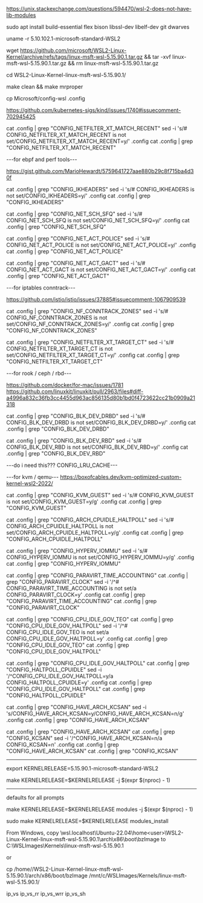 https://unix.stackexchange.com/questions/594470/wsl-2-does-not-have-lib-modules

sudo apt install build-essential flex bison libssl-dev libelf-dev git dwarves

uname -r
    5.10.102.1-microsoft-standard-WSL2

wget https://github.com/microsoft/WSL2-Linux-Kernel/archive/refs/tags/linux-msft-wsl-5.15.90.1.tar.gz && tar -xvf linux-msft-wsl-5.15.90.1.tar.gz && rm linux-msft-wsl-5.15.90.1.tar.gz

cd WSL2-Linux-Kernel-linux-msft-wsl-5.15.90.1/

make clean && make mrproper

cp Microsoft/config-wsl .config

https://github.com/kubernetes-sigs/kind/issues/1740#issuecomment-702945425

cat .config | grep "CONFIG_NETFILTER_XT_MATCH_RECENT"
sed -i 's/# CONFIG_NETFILTER_XT_MATCH_RECENT is not set/CONFIG_NETFILTER_XT_MATCH_RECENT=y/' .config
cat .config | grep "CONFIG_NETFILTER_XT_MATCH_RECENT"

---for ebpf and perf tools---

https://gist.github.com/MarioHewardt/5759641727aae880b29c8f715ba4d30f

cat .config | grep "CONFIG_IKHEADERS"
sed -i 's/# CONFIG_IKHEADERS is not set/CONFIG_IKHEADERS=y/' .config
cat .config | grep "CONFIG_IKHEADERS"

cat .config | grep "CONFIG_NET_SCH_SFQ"
sed -i 's/# CONFIG_NET_SCH_SFQ is not set/CONFIG_NET_SCH_SFQ=y/' .config
cat .config | grep "CONFIG_NET_SCH_SFQ"

cat .config | grep "CONFIG_NET_ACT_POLICE"
sed -i 's/# CONFIG_NET_ACT_POLICE is not set/CONFIG_NET_ACT_POLICE=y/' .config
cat .config | grep "CONFIG_NET_ACT_POLICE"

cat .config | grep "CONFIG_NET_ACT_GACT"
sed -i 's/# CONFIG_NET_ACT_GACT is not set/CONFIG_NET_ACT_GACT=y/' .config
cat .config | grep "CONFIG_NET_ACT_GACT"

---for iptables conntrack---

https://github.com/istio/istio/issues/37885#issuecomment-1067909539

cat .config | grep "CONFIG_NF_CONNTRACK_ZONES"
sed -i 's/# CONFIG_NF_CONNTRACK_ZONES is not set/CONFIG_NF_CONNTRACK_ZONES=y/' .config
cat .config | grep "CONFIG_NF_CONNTRACK_ZONES"

cat .config | grep "CONFIG_NETFILTER_XT_TARGET_CT"
sed -i 's/# CONFIG_NETFILTER_XT_TARGET_CT is not set/CONFIG_NETFILTER_XT_TARGET_CT=y/' .config
cat .config | grep "CONFIG_NETFILTER_XT_TARGET_CT"

---for rook / ceph / rbd---

https://github.com/docker/for-mac/issues/1781
https://github.com/linuxkit/linuxkit/pull/2963/files#diff-a4996a832c36fb3cc4455d963ac856135d80b1bd0f4723622cc21b0909a21318

cat .config | grep "CONFIG_BLK_DEV_DRBD"
sed -i 's/# CONFIG_BLK_DEV_DRBD is not set/CONFIG_BLK_DEV_DRBD=y/' .config
cat .config | grep "CONFIG_BLK_DEV_DRBD"

cat .config | grep "CONFIG_BLK_DEV_RBD"
sed -i 's/# CONFIG_BLK_DEV_RBD is not set/CONFIG_BLK_DEV_RBD=y/' .config
cat .config | grep "CONFIG_BLK_DEV_RBD"

---do i need this??? CONFIG_LRU_CACHE---

---for kvm / qemu---
https://boxofcables.dev/kvm-optimized-custom-kernel-wsl2-2022/

cat .config | grep "CONFIG_KVM_GUEST"
sed -i 's/# CONFIG_KVM_GUEST is not set/CONFIG_KVM_GUEST=y/g' .config
cat .config | grep "CONFIG_KVM_GUEST"

cat .config | grep "CONFIG_ARCH_CPUIDLE_HALTPOLL"
sed -i 's/# CONFIG_ARCH_CPUIDLE_HALTPOLL is not set/CONFIG_ARCH_CPUIDLE_HALTPOLL=y/g' .config
cat .config | grep "CONFIG_ARCH_CPUIDLE_HALTPOLL"

cat .config | grep "CONFIG_HYPERV_IOMMU"
sed -i 's/# CONFIG_HYPERV_IOMMU is not set/CONFIG_HYPERV_IOMMU=y/g' .config
cat .config | grep "CONFIG_HYPERV_IOMMU"

cat .config | grep "CONFIG_PARAVIRT_TIME_ACCOUNTING"
cat .config | grep "CONFIG_PARAVIRT_CLOCK"
sed -i '/^# CONFIG_PARAVIRT_TIME_ACCOUNTING is not set/a CONFIG_PARAVIRT_CLOCK=y' .config
cat .config | grep "CONFIG_PARAVIRT_TIME_ACCOUNTING"
cat .config | grep "CONFIG_PARAVIRT_CLOCK"

cat .config | grep "CONFIG_CPU_IDLE_GOV_TEO"
cat .config | grep "CONFIG_CPU_IDLE_GOV_HALTPOLL"
sed -i '/^# CONFIG_CPU_IDLE_GOV_TEO is not set/a CONFIG_CPU_IDLE_GOV_HALTPOLL=y' .config
cat .config | grep "CONFIG_CPU_IDLE_GOV_TEO"
cat .config | grep "CONFIG_CPU_IDLE_GOV_HALTPOLL"

cat .config | grep "CONFIG_CPU_IDLE_GOV_HALTPOLL"
cat .config | grep "CONFIG_HALTPOLL_CPUIDLE"
sed -i '/^CONFIG_CPU_IDLE_GOV_HALTPOLL=y/a CONFIG_HALTPOLL_CPUIDLE=y' .config
cat .config | grep "CONFIG_CPU_IDLE_GOV_HALTPOLL"
cat .config | grep "CONFIG_HALTPOLL_CPUIDLE"

cat .config | grep "CONFIG_HAVE_ARCH_KCSAN"
sed -i 's/CONFIG_HAVE_ARCH_KCSAN=y/CONFIG_HAVE_ARCH_KCSAN=n/g' .config
cat .config | grep "CONFIG_HAVE_ARCH_KCSAN"

cat .config | grep "CONFIG_HAVE_ARCH_KCSAN"
cat .config | grep "CONFIG_KCSAN"
sed -i '/^CONFIG_HAVE_ARCH_KCSAN=n/a CONFIG_KCSAN=n' .config
cat .config | grep "CONFIG_HAVE_ARCH_KCSAN"
cat .config | grep "CONFIG_KCSAN"

---

export KERNELRELEASE=5.15.90.1-microsoft-standard-WSL2

make KERNELRELEASE=$KERNELRELEASE -j $(expr $(nproc) - 1)

---

defaults for all prompts

make KERNELRELEASE=$KERNELRELEASE modules -j $(expr $(nproc) - 1)

sudo make KERNELRELEASE=$KERNELRELEASE modules_install

From Windows, copy \\wsl.localhost\Ubuntu-22.04\home\<user>\WSL2-Linux-Kernel-linux-msft-wsl-5.15.90.1\arch\x86\boot\bzImage
to 
C:\WSLImages\Kernels\linux-msft-wsl-5.15.90.1

or 

cp /home/<user>/WSL2-Linux-Kernel-linux-msft-wsl-5.15.90.1/arch/x86/boot/bzImage /mnt/c/WSLImages/Kernels/linux-msft-wsl-5.15.90.1/

ip_vs ip_vs_rr ip_vs_wrr ip_vs_sh

